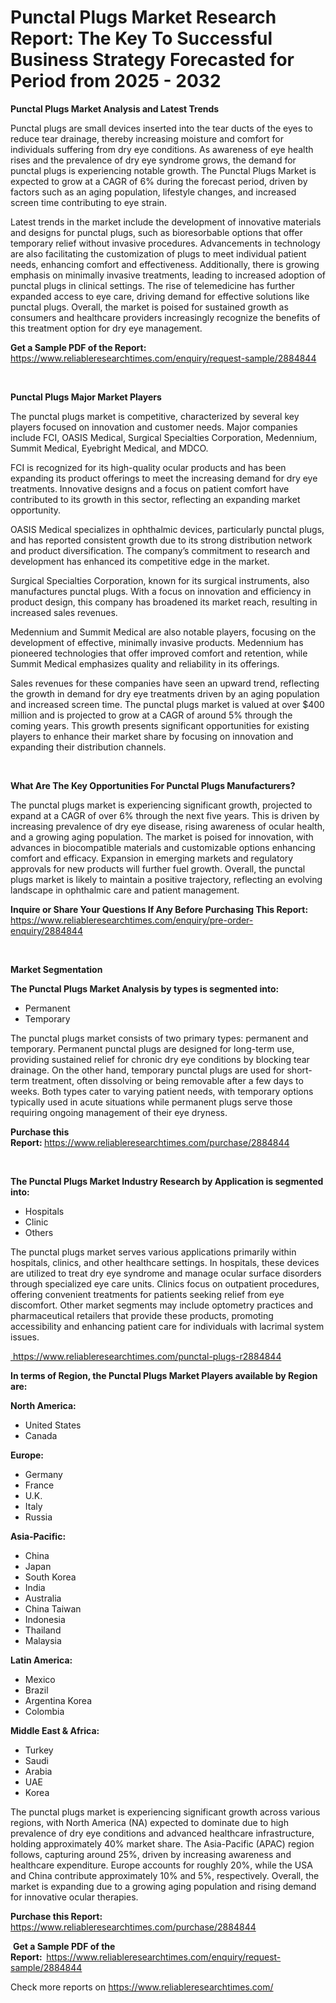 <p><h1>Punctal Plugs Market Research Report: The Key To Successful Business Strategy Forecasted for Period from 2025 - 2032</h1></p><p><strong>Punctal Plugs Market Analysis and Latest Trends</strong></p>
<p><p>Punctal plugs are small devices inserted into the tear ducts of the eyes to reduce tear drainage, thereby increasing moisture and comfort for individuals suffering from dry eye conditions. As awareness of eye health rises and the prevalence of dry eye syndrome grows, the demand for punctal plugs is experiencing notable growth. The Punctal Plugs Market is expected to grow at a CAGR of 6% during the forecast period, driven by factors such as an aging population, lifestyle changes, and increased screen time contributing to eye strain.</p><p>Latest trends in the market include the development of innovative materials and designs for punctal plugs, such as bioresorbable options that offer temporary relief without invasive procedures. Advancements in technology are also facilitating the customization of plugs to meet individual patient needs, enhancing comfort and effectiveness. Additionally, there is growing emphasis on minimally invasive treatments, leading to increased adoption of punctal plugs in clinical settings. The rise of telemedicine has further expanded access to eye care, driving demand for effective solutions like punctal plugs. Overall, the market is poised for sustained growth as consumers and healthcare providers increasingly recognize the benefits of this treatment option for dry eye management.</p></p>
<p><strong>Get a Sample PDF of the Report:&nbsp;</strong> <a href="https://www.reliableresearchtimes.com/enquiry/request-sample/2884844?utm_campaign=3346&utm_medium=2&utm_source=Github&utm_content=ia&utm_term=13032025&utm_id=punctal-plugs">https://www.reliableresearchtimes.com/enquiry/request-sample/2884844</a></p>
<p>&nbsp;</p>
<p><strong>Punctal Plugs Major Market Players</strong></p>
<p><p>The punctal plugs market is competitive, characterized by several key players focused on innovation and customer needs. Major companies include FCI, OASIS Medical, Surgical Specialties Corporation, Medennium, Summit Medical, Eyebright Medical, and MDCO. </p><p>FCI is recognized for its high-quality ocular products and has been expanding its product offerings to meet the increasing demand for dry eye treatments. Innovative designs and a focus on patient comfort have contributed to its growth in this sector, reflecting an expanding market opportunity.</p><p>OASIS Medical specializes in ophthalmic devices, particularly punctal plugs, and has reported consistent growth due to its strong distribution network and product diversification. The company’s commitment to research and development has enhanced its competitive edge in the market.</p><p>Surgical Specialties Corporation, known for its surgical instruments, also manufactures punctal plugs. With a focus on innovation and efficiency in product design, this company has broadened its market reach, resulting in increased sales revenues.</p><p>Medennium and Summit Medical are also notable players, focusing on the development of effective, minimally invasive products. Medennium has pioneered technologies that offer improved comfort and retention, while Summit Medical emphasizes quality and reliability in its offerings.</p><p>Sales revenues for these companies have seen an upward trend, reflecting the growth in demand for dry eye treatments driven by an aging population and increased screen time. The punctal plugs market is valued at over $400 million and is projected to grow at a CAGR of around 5% through the coming years. This growth presents significant opportunities for existing players to enhance their market share by focusing on innovation and expanding their distribution channels.</p></p>
<p>&nbsp;</p>
<p><strong>What Are The Key Opportunities For Punctal Plugs Manufacturers?</strong></p>
<p><p>The punctal plugs market is experiencing significant growth, projected to expand at a CAGR of over 6% through the next five years. This is driven by increasing prevalence of dry eye disease, rising awareness of ocular health, and a growing aging population. The market is poised for innovation, with advances in biocompatible materials and customizable options enhancing comfort and efficacy. Expansion in emerging markets and regulatory approvals for new products will further fuel growth. Overall, the punctal plugs market is likely to maintain a positive trajectory, reflecting an evolving landscape in ophthalmic care and patient management.</p></p>
<p><strong>Inquire or Share Your Questions If Any Before Purchasing This Report:</strong> <a href="https://www.reliableresearchtimes.com/enquiry/pre-order-enquiry/2884844?utm_campaign=3346&utm_medium=2&utm_source=Github&utm_content=ia&utm_term=13032025&utm_id=punctal-plugs">https://www.reliableresearchtimes.com/enquiry/pre-order-enquiry/2884844</a></p>
<p>&nbsp;</p>
<p><strong>Market Segmentation</strong></p>
<p><strong>The Punctal Plugs Market Analysis by types is segmented into:</strong></p>
<p><ul><li>Permanent</li><li>Temporary</li></ul></p>
<p><p>The punctal plugs market consists of two primary types: permanent and temporary. Permanent punctal plugs are designed for long-term use, providing sustained relief for chronic dry eye conditions by blocking tear drainage. On the other hand, temporary punctal plugs are used for short-term treatment, often dissolving or being removable after a few days to weeks. Both types cater to varying patient needs, with temporary options typically used in acute situations while permanent plugs serve those requiring ongoing management of their eye dryness.</p></p>
<p><strong>Purchase this Report:&nbsp;</strong><a href="https://www.reliableresearchtimes.com/purchase/2884844?utm_campaign=3346&utm_medium=2&utm_source=Github&utm_content=ia&utm_term=13032025&utm_id=punctal-plugs">https://www.reliableresearchtimes.com/purchase/2884844</a></p>
<p>&nbsp;</p>
<p><strong>The Punctal Plugs Market Industry Research by Application is segmented into:</strong></p>
<p><ul><li>Hospitals</li><li>Clinic</li><li>Others</li></ul></p>
<p><p>The punctal plugs market serves various applications primarily within hospitals, clinics, and other healthcare settings. In hospitals, these devices are utilized to treat dry eye syndrome and manage ocular surface disorders through specialized eye care units. Clinics focus on outpatient procedures, offering convenient treatments for patients seeking relief from eye discomfort. Other market segments may include optometry practices and pharmaceutical retailers that provide these products, promoting accessibility and enhancing patient care for individuals with lacrimal system issues.</p></p>
<p><a href="https://www.reliableresearchtimes.com/punctal-plugs-r2884844?utm_campaign=3346&utm_medium=2&utm_source=Github&utm_content=ia&utm_term=13032025&utm_id=punctal-plugs">&nbsp;https://www.reliableresearchtimes.com/punctal-plugs-r2884844</a></p>
<p><strong>In terms of Region, the Punctal Plugs Market Players available by Region are:</strong></p>
<p>
    <p> <strong> North America: </strong>
        <ul>
            <li>United States</li>
            <li>Canada</li>
        </ul>
        </p> 
    <p> <strong> Europe: </strong>
        <ul>
            <li>Germany</li>
            <li>France</li>
            <li>U.K.</li>
            <li>Italy</li>
            <li>Russia</li>
        </ul>
        </p> 
    <p> <strong> Asia-Pacific: </strong>
        <ul>
            <li>China</li>
            <li>Japan</li>
            <li>South Korea</li>
            <li>India</li>
            <li>Australia</li>
            <li>China Taiwan</li>
            <li>Indonesia</li>
            <li>Thailand</li>
            <li>Malaysia</li>
        </ul>
        </p> 
    <p> <strong> Latin America: </strong>
        <ul>
            <li>Mexico</li>
            <li>Brazil</li>
            <li>Argentina Korea</li>
            <li>Colombia</li>
        </ul>
        </p> 
    <p> <strong> Middle East & Africa: </strong>
        <ul>
            <li>Turkey</li>
            <li>Saudi</li>
            <li>Arabia</li>
            <li>UAE</li>
            <li>Korea</li>
        </ul>
    </p>
    </p>
<p><p>The punctal plugs market is experiencing significant growth across various regions, with North America (NA) expected to dominate due to high prevalence of dry eye conditions and advanced healthcare infrastructure, holding approximately 40% market share. The Asia-Pacific (APAC) region follows, capturing around 25%, driven by increasing awareness and healthcare expenditure. Europe accounts for roughly 20%, while the USA and China contribute approximately 10% and 5%, respectively. Overall, the market is expanding due to a growing aging population and rising demand for innovative ocular therapies.</p></p>
<p><strong>Purchase this Report: </strong><a href="https://www.reliableresearchtimes.com/purchase/2884844?utm_campaign=3346&utm_medium=2&utm_source=Github&utm_content=ia&utm_term=13032025&utm_id=punctal-plugs">https://www.reliableresearchtimes.com/purchase/2884844</a></p>
<p>&nbsp;<strong>Get a Sample PDF of the Report:&nbsp;&nbsp;</strong><a href="https://www.reliableresearchtimes.com/enquiry/request-sample/2884844?utm_campaign=3346&utm_medium=2&utm_source=Github&utm_content=ia&utm_term=13032025&utm_id=punctal-plugs">https://www.reliableresearchtimes.com/enquiry/request-sample/2884844</a></p>
<p><strong></strong></p>
<p>Check more reports on <a href="https://www.reliableresearchtimes.com/?utm_campaign=3346&utm_medium=2&utm_source=Github&utm_content=ia&utm_term=13032025&utm_id=punctal-plugs">https://www.reliableresearchtimes.com/</a></p>